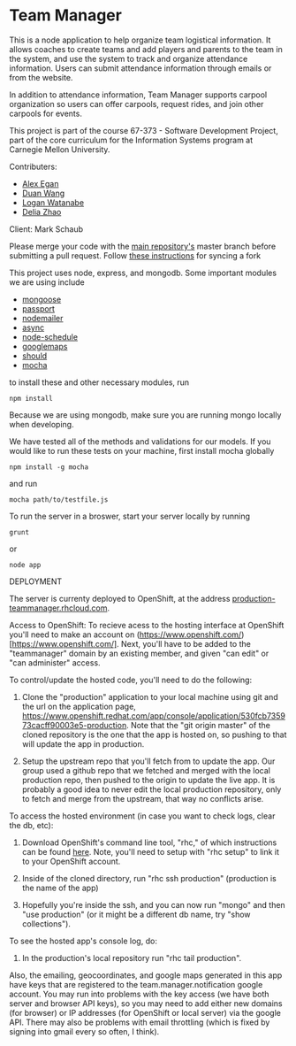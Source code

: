Team Manager
============

This is a node application to help organize team logistical information.
It allows coaches to create teams and add players and parents to the team in
the system, and use the system to track and organize attendance information.
Users can submit attendance information through emails or from the website.

In addition to attendance information, Team Manager supports carpool organization
so users can offer carpools, request rides, and join other carpools for events.

This project is part of the course 67-373 - Software Development Project, part
of the core curriculum for the Information Systems program at Carnegie Mellon University.

Contributers:
* [Alex Egan](https://github.com/AEgan)
* [Duan Wang](https://github.com/loganwatanabe)
* [Logan Watanabe ](https://github.com/duanw)
* [Delia Zhao](https://github.com/deliaz1993)

Client: Mark Schaub

Please merge your code with the [main repository's](https://github.com/CoachingLogistics/team-manager)
master branch before submitting a pull request. Follow [these instructions](https://help.github.com/articles/syncing-a-fork)
 for syncing a fork

This project uses node, express, and mongodb. Some important modules we are using include
* [mongoose](https://github.com/LearnBoost/mongoose)
* [passport](https://github.com/jaredhanson/passport)
* [nodemailer](https://github.com/andris9/Nodemailer)
* [async](https://github.com/caolan/async)
* [node-schedule](https://github.com/mattpat/node-schedule)
* [googlemaps](https://github.com/moshen/node-googlemaps)
* [should](https://github.com/visionmedia/should.js)
* [mocha](https://github.com/visionmedia/mocha)

to install these and other necessary modules, run

```
npm install
```

Because we are using mongodb, make sure you are running mongo locally when developing.

We have tested all of the methods and validations for our models.
If you would like to run these tests on your machine, first install mocha globally

```
npm install -g mocha
```

and run

```
mocha path/to/testfile.js
```

To run the server in a broswer, start your server locally by running


```
grunt
```
or
```
node app
```


DEPLOYMENT

The server is currenty deployed to OpenShift, at the address [production-teammanager.rhcloud.com](production-teammanager.rhcloud.com).

Access to OpenShift:
To recieve acess to the hosting interface at OpenShift you'll need to make an account on (https://www.openshift.com/)[https://www.openshift.com/].
Next, you'll have to be added to the "teammanager" domain by an existing member, and given "can edit" or "can administer" access.

To control/update the hosted code, you'll need to do the following:

1. Clone the "production" application to your local machine using git and the url on the application page, https://www.openshift.redhat.com/app/console/application/530fcb735973cacff90003e5-production.  Note that the "git origin master" of the cloned repository is the one that the app is hosted on, so pushing to that will update the app in production.

2. Setup the upstream repo that you'll fetch from to update the app.  Our group used a github repo that we fetched and merged with the local production repo, then pushed to the origin to update the live app.  It is probably a good idea to never edit the local production repository, only to fetch and merge from the upstream, that way no conflicts arise.


To access the hosted environment (in case you want to check logs, clear the db, etc):

1. Download OpenShift's command line tool, "rhc," of which instructions can be found [here](https://www.openshift.com/developers/rhc-client-tools-install).  Note, you'll need to setup with "rhc setup" to link it to your OpenShift account.

2. Inside of the cloned directory, run "rhc ssh production" (production is the name of the app)

3. Hopefully you're inside the ssh, and you can now run "mongo" and then "use production" (or it might be a different db name, try "show collections").


To see the hosted app's console log, do:

1. In the production's local repository run "rhc tail production".


Also, the emailing, geocoordinates, and google maps generated in this app have keys that are registered to the team.manager.notification google account.
You may run into problems with the key access (we have both server and browser API keys), so you may need to add either new domains (for browser) or IP addresses (for OpenShift  or local server) via the google API. 
There may also be problems with email throttling (which is fixed by signing into gmail every so often, I think).






